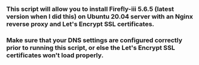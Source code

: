 ### This script will allow you to install Firefly-iii 5.6.5 (latest version when I did this) on Ubuntu 20.04 server with an Nginx reverse proxy and Let's Encrypt SSL certificates.

### Make sure that your DNS settings are configured correctly prior to running this script, or else the Let's Encrypt SSL certificates won't load properly.
